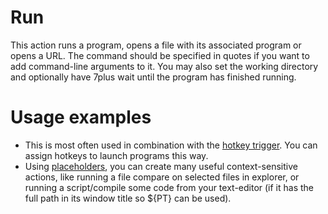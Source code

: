 # Run #
This action runs a program, opens a file with its associated program or opens a URL.
The command should be specified in quotes if you want to add command-line arguments to it.
You may also set the working directory and optionally have 7plus wait until the program has finished running.

# Usage examples #
  * This is most often used in combination with the [hotkey trigger](docsTriggersHotkey.md). You can assign hotkeys to launch programs this way.
  * Using [placeholders](docsGenericPlaceholders.md), you can create many useful context-sensitive actions, like running a file compare on selected files in explorer, or running a script/compile some code from your text-editor (if it has the full path in its window title so ${PT} can be used).